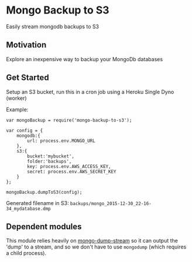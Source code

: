 # Mongo Backup to S3
Easily stream mongodb backups to S3

## Motivation
Explore an inexpensive way to backup your MongoDb databases

## Get Started
Setup an S3 bucket, run this in a cron job using a Heroku Single Dyno (worker)

Example:
```
var mongoBackup = require('mongo-backup-to-s3');

var config = {
    mongodb:{
        url: process.env.MONGO_URL
    },
    s3:{
        bucket:'mybucket',
        folder:'backups',
        key: process.env.AWS_ACCESS_KEY,
        secret: process.env.AWS_SECRET_KEY
    }
};

mongoBackup.dumpToS3(config);
```

Generated filename in S3: `backups/mongo_2015-12-30_22-16-34_mydatabase.dmp`

## Dependent modules
This module relies heavily on [mongo-dump-stream](https://github.com/punkave/mongo-dump-stream) so it can output the 'dump' to a stream, and so we don't have to use `mongodump` (which requires a child process).
